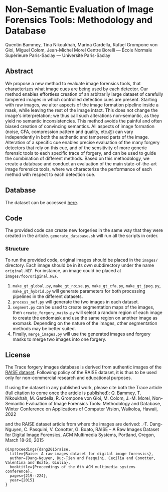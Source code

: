 # Non-Semantic Evaluation of Image Forensics Tools: Methodology and Database
Quentin Bammey, Tina Nikoukhah, Marina Gardella, Rafael Grompone von Gioi, Miguel Colom, Jean-Michel Morel
Centre Borelli — École Normale Supérieure Paris-Saclay — Université Paris-Saclay

## Abstract
We propose a new method to evaluate image forensics tools, that characterizes what image cues are being used by each detector. Our method enables effortless creation of an arbitrarily large dataset of carefully tampered images in which controlled detection cues are present. Starting with raw images, we alter aspects of the image formation pipeline inside a mask, while leaving the rest of the image intact. This does not change the image's interpretation; we thus call such alterations non-semantic, as they yield no semantic inconsistencies.
This method avoids the painful and often biased creation of convincing semantics.
All aspects of image formation (noise, CFA, compression pattern and quality, etc.\@) can vary independently in both the authentic and tampered parts of the image.
Alteration of a specific cue enables precise evaluation of the many forgery detectors that rely on this cue, and of the sensitivity of more generic forensic tools to each specific trace of forgery, and can be used to guide the combination of different methods.
Based on this methodology, we create a database and conduct an evaluation of the main state-of-the-art image forensics tools, where we characterize the performance of each method with respect to each detection cue.

## Database
The dataset can be accessed [here](http://boucantrin.ovh.hw.ipol.im/static/quentin/trace.zip).

## Code
The provided code can create new forgeries in the same way that they were created in the article. `generate_database.sh` will run all the scripts in order.

### Structure
To run the provided code, original images should be placed in the `images/` directory. Each image should be in its own subdirectory under the name `original.NEF`. For instance, an image could be placed at `images/foo/original.NEF`.

1. `make_gt_global.py`, `make_gt_noise.py`, `make_gt_cfa.py`, `make_gt_jpeg.py`, `make_gt_hybrid.py` will generate parameters for both processing pipelines in the different datasets.
2. `process_nef.py` will generate the two images in each dataset.
3. `segment.py` can be used to create segmentation maps of the images, then `create_forgery_masks.py` will select a random region of each image to create the endomask and use the same region on another image as exomask. Depending on the nature of the images, other segmentation methods may be better suited.
4. Finally, `merge_images.py` will use the generated images and forgery masks to merge two images into one forgery.


## License
The Trace forgery images database is derived from authentic images of the [RAISE dataset](http://loki.disi.unitn.it/RAISE).
Following policy of the RAISE dataset, it is thus to be used only for non-commercial research and educational purposes.

If using the dataset in any published work, please cite both the Trace article (full citation to come once the article is published):
Q. Bammey, T. Nikoukhah, M. Gardella, R. Grompone von Gioi, M. Colom, J.-M. Morel, Non-Semantic Evaluation of Image Forensics Tools: Methodology and Database, Winter Conference on Applications of Computer Vision, Waikoloa, Hawaii, 2022

and the RAISE dataset article from where the images are derived:
.-T. Dang-Nguyen, C. Pasquini, V. Conotter, G. Boato, RAISE – A Raw Images Dataset for Digital Image Forensics, ACM Multimedia Systems, Portland, Oregon, March 18-20, 2015
```
@inproceedings{dang2015raise,
  title={Raise: A raw images dataset for digital image forensics},
  author={Dang-Nguyen, Duc-Tien and Pasquini, Cecilia and Conotter, Valentina and Boato, Giulia},
  booktitle={Proceedings of the 6th ACM multimedia systems conference},
  pages={219--224},
  year={2015}
}
```
